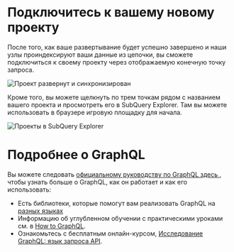# Подключитесь к вашему новому проекту

После того, как ваше развертывание будет успешно завершено и наши узлы проиндексируют ваши данные из цепочки, вы сможете подключиться к своему проекту через отображаемую конечную точку запроса.

![Проект развернут и синхронизирован](/assets/img/projects-deploy-sync.png)

Кроме того, вы можете щелкнуть по трем точкам рядом с названием вашего проекта и просмотреть его в SubQuery Explorer. Там вы можете использовать в браузере игровую площадку для начала.

![Проекты в SubQuery Explorer](/assets/img/projects-explorer.png)

# Подробнее о GraphQL

Вы можете следовать [ официальному руководству по GraphQL здесь ](https://graphql.org/learn/), чтобы узнать больше о GraphQL, как он работает и как его использовать:
- Есть библиотеки, которые помогут вам реализовать GraphQL на [разных языках](https://graphql.org/code/)
- Информацию об углубленном обучении с практическими уроками см. в [How to GraphQL](https://www.howtographql.com/).
- Ознакомьтесь с бесплатным онлайн-курсом, [Исследование GraphQL: язык запроса API](https://www.edx.org/course/exploring-graphql-a-query-language-for-apis).